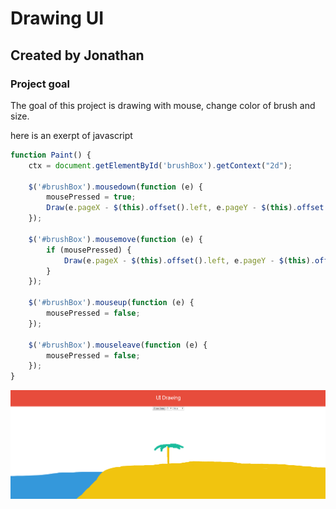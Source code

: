 Drawing UI
=======

Created by Jonathan
------------

### Project goal

The goal of this project is drawing with mouse, change color of brush and size.


here is an exerpt of javascript
```javascript
function Paint() {
    ctx = document.getElementById('brushBox').getContext("2d");

    $('#brushBox').mousedown(function (e) {
        mousePressed = true;
        Draw(e.pageX - $(this).offset().left, e.pageY - $(this).offset().top, false);
    });

    $('#brushBox').mousemove(function (e) {
        if (mousePressed) {
            Draw(e.pageX - $(this).offset().left, e.pageY - $(this).offset().top, true);
        }
    });

    $('#brushBox').mouseup(function (e) {
        mousePressed = false;
    });

    $('#brushBox').mouseleave(function (e) {
        mousePressed = false;
    });
}
```
![WebSite](./README.PNG)
